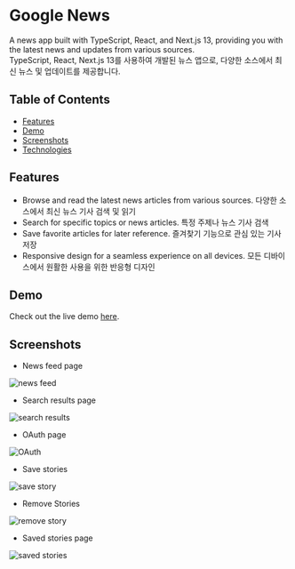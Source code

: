 # Google News
A news app built with TypeScript, React, and Next.js 13, providing you with the latest news and updates from various sources.  
TypeScript, React, Next.js 13를 사용하여 개발된 뉴스 앱으로, 다양한 소스에서 최신 뉴스 및 업데이트를 제공합니다.

## Table of Contents
- [Features](#features)
- [Demo](#demo)
- [Screenshots](#screenshots)
- [Technologies](#technologies)

## Features
- Browse and read the latest news articles from various sources. 다양한 소스에서 최신 뉴스 기사 검색 및 읽기
- Search for specific topics or news articles. 특정 주제나 뉴스 기사 검색
- Save favorite articles for later reference. 즐겨찾기 기능으로 관심 있는 기사 저장
- Responsive design for a seamless experience on all devices. 모든 디바이스에서 원활한 사용을 위한 반응형 디자인

## Demo
Check out the live demo [here](https://google-news-delta.vercel.app).

## Screenshots
- News feed page

![news feed](https://github.com/Valentin1495/Google-news/assets/69514169/348a677d-487b-4d9b-b629-6705003f16ad)

- Search results page

![search results](https://github.com/Valentin1495/Google-news/assets/69514169/21f7c954-38d6-413a-913d-4f16b01db4c1)

- OAuth page

![OAuth](https://github.com/Valentin1495/Google-news/assets/69514169/7fbca0f9-af83-494c-aea0-a39b1979178a)


- Save stories

![save story](https://github.com/Valentin1495/Google-news/assets/69514169/a5ec551a-f7fe-4cbe-bd8a-1cc437565720)

- Remove Stories

![remove story](https://github.com/Valentin1495/Google-news/assets/69514169/54d18b39-2771-4335-abe2-924eb917d1e3)

- Saved stories page

![saved stories](https://github.com/Valentin1495/Google-news/assets/69514169/ee1a9665-3b84-4c31-b7de-cad2e463d7d9)
